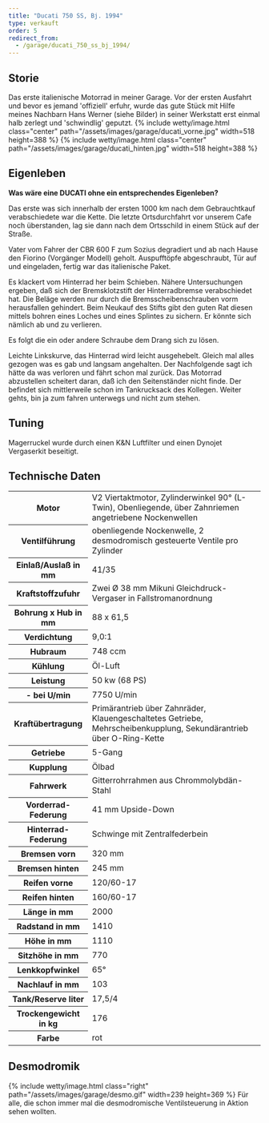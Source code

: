 ```yaml
---
title: "Ducati 750 SS, Bj. 1994"
type: verkauft
order: 5
redirect_from:
  - /garage/ducati_750_ss_bj_1994/
--- 
```

## Storie
Das erste italienische Motorrad in meiner Garage. Vor der ersten Ausfahrt und bevor es jemand 'offiziell' erfuhr, wurde das gute Stück mit Hilfe meines Nachbarn Hans Werner (siehe Bilder) in seiner Werkstatt erst einmal halb zerlegt und 'schwindlig' geputzt. 
{% include wetty/image.html class="center" path="/assets/images/garage/ducati_vorne.jpg" width=518 height=388 %}
{% include wetty/image.html class="center" path="/assets/images/garage/ducati_hinten.jpg" width=518 height=388 %}

## Eigenleben
**Was wäre eine DUCATI ohne ein entsprechendes Eigenleben?**

Das erste was sich innerhalb der ersten 1000 km nach dem Gebrauchtkauf verabschiedete war die Kette. Die letzte Ortsdurchfahrt vor unserem Cafe noch überstanden, lag sie dann nach dem Ortsschild in einem Stück auf der Straße.

Vater vom Fahrer der CBR 600 F zum Sozius degradiert und ab nach Hause den Fiorino (Vorgänger Modell) geholt. Auspufftöpfe abgeschraubt, Tür auf und eingeladen, fertig war das italienische Paket.

Es klackert vom Hinterrad her beim Schieben. Nähere Untersuchungen ergeben, daß sich der Bremsklotzstift der Hinterradbremse verabschiedet hat. Die Beläge werden nur durch die Bremsscheibenschrauben vorm herausfallen gehindert. Beim Neukauf des Stifts gibt den guten Rat diesen mittels bohren eines Loches und eines Splintes zu sichern. Er könnte sich nämlich ab und zu verlieren.

Es folgt die ein oder andere Schraube dem Drang sich zu lösen.

Leichte Linkskurve, das Hinterrad wird leicht ausgehebelt. Gleich mal alles gezogen was es gab und langsam angehalten. Der Nachfolgende sagt ich hätte da was verloren und fährt schon mal zurück. Das Motorrad abzustellen scheitert daran, daß ich den Seitenständer nicht finde. Der befindet sich mittlerweile schon im Tankrucksack des Kollegen. Weiter gehts, bin ja zum fahren unterwegs und nicht zum stehen.

## Tuning
Magerruckel wurde durch einen K&N Luftfilter und einen Dynojet Vergaserkit beseitigt. 

## Technische Daten
<table class="table_technik">
	<tr class="row0">
		<th class="col0"> Motor </th><td class="col1"> V2 Viertaktmotor, Zylinderwinkel 90° (L-Twin), Obenliegende, über Zahnriemen angetriebene Nockenwellen </td>
	</tr>
	<tr class="row1">
		<th class="col0"> Ventilführung </th><td class="col1"> obenliegende Nockenwelle, 2 desmodromisch gesteuerte Ventile pro Zylinder </td>
	</tr>
	<tr class="row2">
		<th class="col0"> Einlaß/Auslaß in mm </th><td class="col1"> 41/35 </td>
	</tr>
	<tr class="row3">
		<th class="col0"> Kraftstoffzufuhr </th><td class="col1"> Zwei Ø 38 mm Mikuni Gleichdruck-Vergaser in Fallstromanordnung </td>
	</tr>
	<tr class="row4">
		<th class="col0"> Bohrung x Hub in mm </th><td class="col1"> 88 x 61,5 </td>
	</tr>
	<tr class="row5">
		<th class="col0"> Verdichtung </th><td class="col1"> 9,0:1 </td>
	</tr>
	<tr class="row6">
		<th class="col0"> Hubraum </th><td class="col1"> 748 ccm </td>
	</tr>
	<tr class="row7">
		<th class="col0"> Kühlung </th><td class="col1"> Öl-Luft </td>
	</tr>
	<tr class="row8">
		<th class="col0"> Leistung </th><td class="col1"> 50 kw (68 PS) </td>
	</tr>
	<tr class="row9">
		<th class="col0"> - bei U/min </th><td class="col1"> 7750 U/min </td>
	</tr>
	<tr class="row10">
		<th class="col0"> Kraftübertragung </th><td class="col1"> Primärantrieb über Zahnräder, Klauengeschaltetes Getriebe, Mehrscheibenkupplung, Sekundärantrieb über O-Ring-Kette </td>
	</tr>
	<tr class="row11">
		<th class="col0"> Getriebe </th><td class="col1"> 5-Gang </td>
	</tr>
	<tr class="row12">
		<th class="col0"> Kupplung </th><td class="col1"> Ölbad </td>
	</tr>
	<tr class="row13">
		<th class="col0"> Fahrwerk </th><td class="col1"> Gitterrohrrahmen aus Chrommolybdän-Stahl </td>
	</tr>
	<tr class="row14">
		<th class="col0"> Vorderrad-Federung </th><td class="col1"> 41 mm Upside-Down </td>
	</tr>
	<tr class="row15">
		<th class="col0"> Hinterrad-Federung </th><td class="col1"> Schwinge mit Zentralfederbein </td>
	</tr>
	<tr class="row16">
		<th class="col0"> Bremsen vorn </th><td class="col1"> 320 mm </td>
	</tr>
	<tr class="row17">
		<th class="col0"> Bremsen hinten </th><td class="col1"> 245 mm </td>
	</tr>
	<tr class="row18">
		<th class="col0"> Reifen vorne </th><td class="col1"> 120/60-17 </td>
	</tr>
	<tr class="row19">
		<th class="col0"> Reifen hinten </th><td class="col1"> 160/60-17 </td>
	</tr>
	<tr class="row20">
		<th class="col0"> Länge in mm </th><td class="col1"> 2000 </td>
	</tr>
	<tr class="row21">
		<th class="col0"> Radstand in mm </th><td class="col1"> 1410 </td>
	</tr>
	<tr class="row22">
		<th class="col0"> Höhe in mm </th><td class="col1"> 1110 </td>
	</tr>
	<tr class="row23">
		<th class="col0"> Sitzhöhe in mm </th><td class="col1"> 770 </td>
	</tr>
	<tr class="row24">
		<th class="col0"> Lenkkopfwinkel </th><td class="col1"> 65° </td>
	</tr>
	<tr class="row25">
		<th class="col0"> Nachlauf in mm </th><td class="col1"> 103 </td>
	</tr>
	<tr class="row26">
		<th class="col0"> Tank/Reserve liter </th><td class="col1"> 17,5/4 </td>
	</tr>
	<tr class="row27">
		<th class="col0"> Trockengewicht in kg </th><td class="col1"> 176 </td>
	</tr>
	<tr class="row28">
		<th class="col0"> Farbe </th><td class="col1"> rot </td>
	</tr>
</table>

## Desmodromik
{% include wetty/image.html class="right" path="/assets/images/garage/desmo.gif" width=239 height=369 %}
Für alle, die schon immer mal die desmodromische Ventilsteuerung in Aktion sehen wollten.